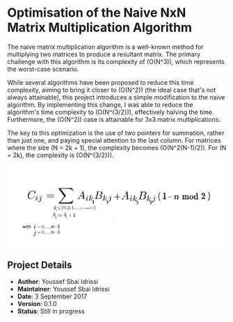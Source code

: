 # Optimisation of the Naive NxN Matrix Multiplication Algorithm

The naive matrix multiplication algorithm is a well-known method for multiplying two matrices to produce a resultant matrix. The primary challenge with this algorithm is its complexity of \(O(N^3)\), which represents the worst-case scenario.

While several algorithms have been proposed to reduce this time complexity, aiming to bring it closer to \(O(N^2)\) (the ideal case that's not always attainable), this project introduces a simple modification to the naive algorithm. By implementing this change, I was able to reduce the algorithm's time complexity to \(O(N^{3/2})\), effectively halving the time. Furthermore, the \(O(N^2)\) case is attainable for 3x3 matrix multiplications.

The key to this optimization is the use of two pointers for summation, rather than just one, and paying special attention to the last column. For matrices where the size \(N = 2k + 1\), the complexity becomes \(O(N^2(N-1)/2)\). For \(N = 2k\), the complexity is \(O(N^{3/2})\).

![alt text](https://github.com/sbaiidrissiyoussef/Matrix_Multiplication_Optimized/blob/master/Formula.JPG)

## Project Details

- **Author**: Youssef Sbai Idrissi
- **Maintainer**: Youssef Sbai Idrissi
- **Date**: 3 September 2017
- **Version**: 0.1.0
- **Status**: Still in progress
